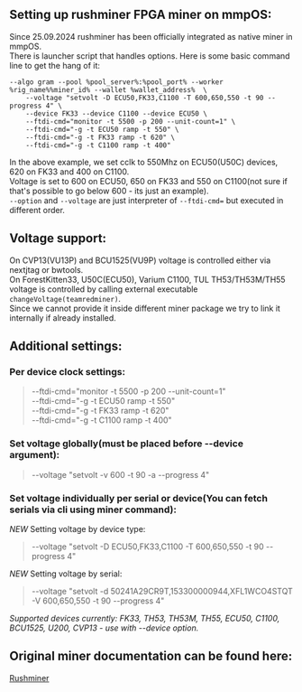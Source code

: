 ## Setting up rushminer FPGA miner on mmpOS:
Since 25.09.2024 rushminer has been officially integrated as native miner in mmpOS.  
There is launcher script that handles options. Here is some basic command line to get the hang of it:  
```
--algo gram --pool %pool_server%:%pool_port% --worker %rig_name%%miner_id% --wallet %wallet_address%  \
	--voltage "setvolt -D ECU50,FK33,C1100 -T 600,650,550 -t 90 --progress 4" \
	--device FK33 --device C1100 --device ECU50 \
	--ftdi-cmd="monitor -t 5500 -p 200 --unit-count=1" \
	--ftdi-cmd="-g -t ECU50 ramp -t 550" \
	--ftdi-cmd="-g -t FK33 ramp -t 620" \
	--ftdi-cmd="-g -t C1100 ramp -t 400"
```
In the above example, we set cclk to 550Mhz on ECU50(U50C) devices, 620 on FK33 and 400 on C1100.  
Voltage is set to 600 on ECU50, 650 on FK33 and 550 on C1100(not sure if that's possible to go below 600 - its just an example).  
`--option` and `--voltage` are just interpreter of `--ftdi-cmd=` but executed in different order.  

## Voltage support:
On CVP13(VU13P) and BCU1525(VU9P) voltage is controlled either via nextjtag or bwtools.  
On ForestKitten33, U50C(ECU50), Varium C1100, TUL TH53/TH53M/TH55 voltage is controlled by calling external executable `changeVoltage(teamredminer)`.  
Since we cannot provide it inside different miner package we try to link it internally if already installed.  

## Additional settings:
### Per device clock settings:
>	--ftdi-cmd="monitor -t 5500 -p 200 --unit-count=1" \
>       --ftdi-cmd="-g -t ECU50 ramp -t 550" \
>       --ftdi-cmd="-g -t FK33 ramp -t 620" \
>       --ftdi-cmd="-g -t C1100 ramp -t 400"
>
### Set voltage globally(must be placed before --device argument):  
>	--voltage "setvolt -v 600 -t 90 -a --progress 4"  
>
### Set voltage individually per serial or device(You can fetch serials via cli using miner command):    
*NEW* Setting voltage by device type:  
>	--voltage "setvolt -D ECU50,FK33,C1100 -T 600,650,550 -t 90 --progress 4"  
>
*NEW* Setting voltage by serial:  
>	--voltage "setvolt -d 50241A29CR9T,153300000944,XFL1WCO4STQT -V 600,650,550 -t 90 --progress 4"  
>
*Supported devices currently: FK33, TH53, TH53M, TH55, ECU50, C1100, BCU1525, U200, CVP13 - use with --device option.*

## Original miner documentation can be found here:  
[Rushminer](https://github.com/quayd/RushMiner) 
